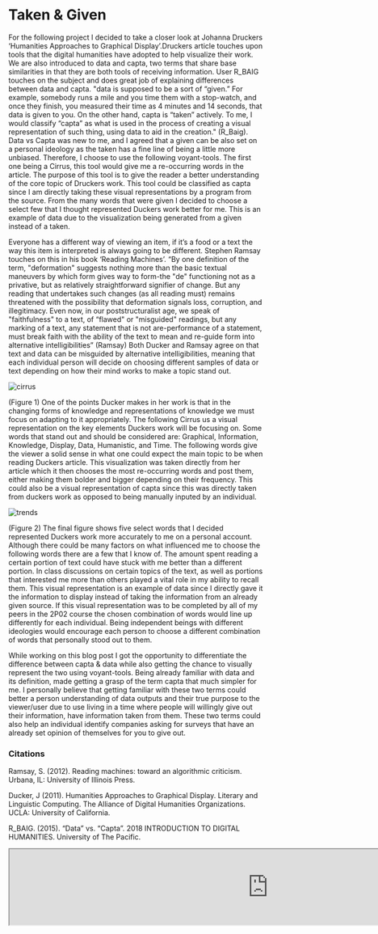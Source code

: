 # Taken & Given

For the following project I decided to take a closer look at Johanna Druckers ‘Humanities Approaches to Graphical Display’.Druckers article touches upon tools that the digital humanities have adopted to help visualize their work. We are also introduced to data and capta, two terms that share base similarities in that they are both tools of receiving information. User R_BAIG touches on the subject and does great job of explaining differences between data and capta. "data is supposed to be a sort of “given.” For example, somebody runs a mile and you time them with a stop-watch, and once they finish, you measured their time as 4 minutes and 14 seconds, that data is given to you. On the other hand, capta is “taken” actively. To me, I would classify “capta” as what is used in the process of creating a visual representation of such thing, using data to aid in the creation." (R_Baig).
Data vs Capta was new to me, and I agreed that a given can be also set on a personal ideology as the taken has a fine line of being a little more unbiased. Therefore, I choose to use the following voyant-tools. The first one being a Cirrus, this tool would give me a re-occurring words in the article. The purpose of this tool is to give the reader a better understanding of the core topic of Druckers work. This tool could be classified as capta since I am directly taking these visual representations by a program from the source. From the many words that were given I decided to choose a select few that I thought represented Duckers work better for me. This is an example of data due to the visualization being generated from a given instead of a taken. 

Everyone has a different way of viewing an item, if it’s a food or a text the way this item is interpreted is always going to be different. Stephen Ramsay touches on this in his book ‘Reading Machines’.
“By one definition of the term, "deformation" suggests nothing more than
the basic textual maneuvers by which form gives way to form-the "de"
functioning not as a privative, but as relatively straightforward signifier of
change. But any reading that undertakes such changes (as all reading must)
remains threatened with the possibility that deformation signals loss, corruption,
and illegitimacy. Even now, in our poststructuralist age, we speak of
"faithfulness" to a text, of “flawed" or "misguided" readings, but any marking
of a text, any statement that is not are-performance of a statement, must break
faith with the ability of the text to mean and re-guide form into alternative intelligibilities” (Ramsay) 
Both Ducker and Ramsay agree on that text and data can be misguided by alternative intelligibilities, meaning that each individual person will decide on choosing different samples of data or text depending on how their mind works to make a topic stand out.  

![cirrus](https://user-images.githubusercontent.com/35467248/36999284-a4b99970-208d-11e8-8de6-dccc2c9f8275.png)

(Figure 1) One of the points Ducker makes in her work is that in the changing forms of knowledge and representations of knowledge we must focus on adapting to it appropriately. The following Cirrus us a visual representation on the key elements Duckers work will be focusing on. Some words that stand out and should be considered are: Graphical, Information, Knowledge, Display, Data, Humanistic, and Time. The following words give the viewer a solid sense in what one could expect the main topic to be when reading Duckers article. This visualization was taken directly from her article which it then chooses the most re-occurring words and post them, either making them bolder and bigger depending on their frequency. This could also be a visual representation of capta since this was directly taken from duckers work as opposed to being manually inputed by an individual. 

![trends](https://user-images.githubusercontent.com/35467248/36999335-c87c8282-208d-11e8-8110-6495ef68524c.png)

(Figure 2) The final figure shows five select words that I decided represented Duckers work more accurately to me on a personal account.  Although there could be many factors on what influenced me to choose the following words there are a few that I know of. The amount spent reading a certain portion of text could have stuck with me better than a different portion. In class discussions on certain topics of the text, as well as portions that interested me more than others played a vital role in my ability to recall them. This visual representation is an example of data since I directly gave it the information to display instead of taking the information from an already given source. If this visual representation was to be completed by all of my peers in the 2P02 course the chosen combination of words would line up differently for each individual. Being independent beings with different ideologies would encourage each person to choose a different combination of words that personally stood out to them.  


While working on this blog post I got the opportunity to differentiate the difference between capta & data while also getting the chance to visually represent the two using voyant-tools. Being already familiar with data and its definition, made getting a grasp of the term capta that much simpler for me. I personally believe that getting familiar with these two terms could better a person understanding of data outputs and their true purpose to the viewer/user due to use living in a time where people will willingly give out their information, have information taken from them. These two terms could also help an individual identify companies asking for surveys that have an already set opinion of themselves for you to give out. 



### Citations

Ramsay, S. (2012). Reading machines: toward an algorithmic criticism. Urbana, IL: University of Illinois Press. 

Ducker, J (2011). Humanities Approaches to Graphical Display. Literary and Linguistic Computing. The Alliance of Digital Humanities Organizations. UCLA: University of California.

R_BAIG. (2015). “Data” vs. “Capta”. 2018 INTRODUCTION TO DIGITAL HUMANITIES. University of The Pacific. 

<iframe style="width: 1024px; height:768 px;" src="http://sm16ut.github.io/IASC-2P02/d3index.html"></iframe>

